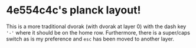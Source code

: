 # 4e554c4c's planck layout!

This is a more traditional dvorak (with dvorak at layer 0) with the dash key
`'-'` where it should be on the home row.
Furthermore, there is a super/caps switch as is my preference and `esc` has
been moved to another layer.

